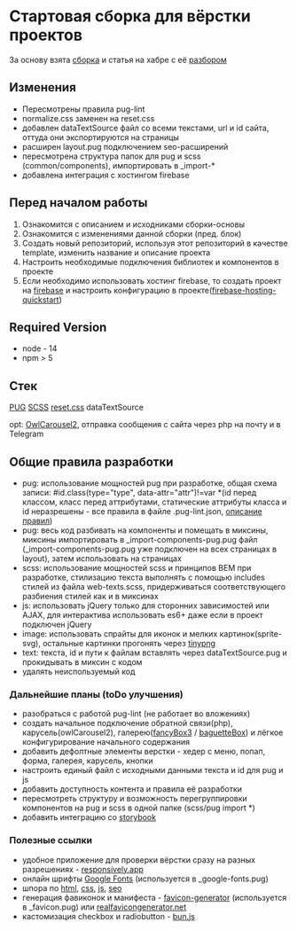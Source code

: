 # Стартовая сборка для вёрстки проектов
За основу взята [сборка](https://github.com/dDenysS/gulp-template) и статья на хабре с её [разбором](https://habr.com/ru/post/484714/)

## Изменения
- Пересмотрены правила pug-lint
- normalize.css заменен на reset.css
- добавлен dataTextSource файл со всеми текстами, url и id сайта, оттуда они экспортируются на страницы
- расширен layout.pug подключением seo-расширений
- пересмотрена структура папок для pug и scss (common/components), импортировать в _import-*
- добавлена интеграция с хостингом firebase

## Перед началом работы
1) Ознакомится с описанием и исходниками сборки-основы
2) Ознакомится с изменениями данной сборки (пред. блок)
3) Создать новый репозиторий, используя этот репозиторий в качестве template, изменить название и описание проекта
4) Настроить необходимые подключения библиотек и компонентов в проекте
5) Если необходимо использовать хостинг firebase, то создать проект на [firebase](https://console.firebase.google.com/u/2/) и настроить конфигурацию в проекте([firebase-hosting-quickstart](https://firebase.google.com/docs/hosting/quickstart))

## Required Version
- node - 14
- npm > 5

## Стек
[PUG](https://pugjs.org/) [SCSS](https://sass-scss.ru/guide/) [reset.css](https://meyerweb.com/eric/tools/css/reset/) dataTextSource

opt: [OwlCarousel2](https://owlcarousel2.github.io/OwlCarousel2/index.html), отправка сообщения с сайта через php на почту и в Telegram

## Общие правила разработки
- pug: использование мощностей pug при разработке, общая схема записи: #id.class(type="type", data-attr="attr")!=var *(id перед классом, класс перед аттрибутами, статические аттрибуты класса и id неразрешены - все правила в файле .pug-lint.json, [описание правил](https://github.com/pugjs/pug-lint/blob/master/docs/rules.md))
- pug: весь код разбивать на компоненты и помещать в миксины, миксины импортировать в _import-components-pug.pug файл (_import-components-pug.pug уже подключен на всех страницах в layout), затем использовать на страницах
- scss: использование мощностей scss и принципов BEM при разработке, стилизацию текста выполнять с помощью includes стилей из файла web-texts.scss, придерживаться соответствующего разбиения стилей как и в миксинах
- js: использовать jQuery только для сторонних зависимостей или AJAX, для интерактива использовать es6+ даже если в проект подключен jQuery 
- image: использовать спрайты для иконок и мелких картинок(sprite-svg), остальные картинки прогонять через [tinypng](https://tinypng.com/)
- text: текста, id и пути к файлам вставлять через dataTextSource.pug и прокидывать в миксин с кодом
- удалять неиспользуемый код

### Дальнейшие планы (toDo улучшения)
- разобраться с работой pug-lint (не работает во вложениях)
- создать начальное подключение обратной связи(php), карусель(owlCarousel2), галерею([fancyBox3](https://fancyapps.com/fancybox/3/) / [baguetteBox](https://feimosi.github.io/baguetteBox.js/)) и лёгкое конфигурирование начального содержания
- добавить дефолтные элементы верстки - хедер с меню, попап, форма, галерея, карусель, кнопки
- настроить единый файл с исходными данными текста и id для pug и js
- добавить доступность контента и правила её разработки
- пересмотреть структуру и возможность перегруппировки компонентов на pug и scss в одной папке (scss/pug import *)
- добавить интеграцию со [storybook](https://www.npmjs.com/package/storypug)

### Полезные ссылки
- удобное приложение для проверки вёрстки сразу на разных разрешениях - [responsively.app](https://responsively.app/)
- онлайн шрифты [Google Fonts](https://fonts.google.com/) (используется в _google-fonts.pug)
- шпора по [html](https://htmlcheatsheet.com/), [css](https://htmlcheatsheet.com/css), [js](https://htmlcheatsheet.com/js), [seo](https://htmlcheatsheet.com/seo)
- генерация фавиконок и манифеста - [favicon-generator](https://www.favicon-generator.org/) (используется в _favicon.pug) или [realfavicongenerator.net](https://realfavicongenerator.net/)
- кастомизация checkbox и radiobutton - [bun.js](https://bun.js.org/)
